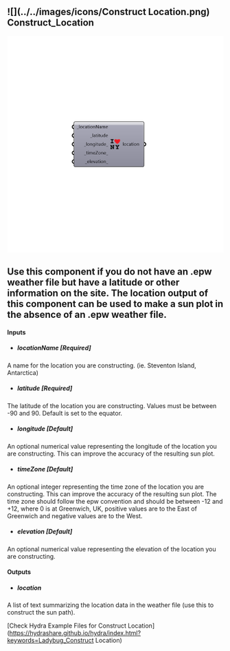 ## ![](../../images/icons/Construct Location.png) Construct_Location

![](../../images/components/Construct_Location.png)

Use this component if you do not have an .epw weather file but have a latitude or other information on the site.
 The location output of this component can be used to make a sun plot in the absence of an .epw weather file.
 -
 

#### Inputs
* ##### locationName [Required]
A name for the location you are constructing. (ie. Steventon Island, Antarctica)
* ##### latitude [Required]
The latitude of the location you are constructing. Values must be between -90 and 90. Default is set to the equator.
* ##### longitude [Default]
An optional numerical value representing the longitude of the location you are constructing. This can improve the accuracy of the resulting sun plot.
* ##### timeZone [Default]
An optional integer representing the time zone of the location you are constructing. This can improve the accuracy of the resulting sun plot.  The time zone should follow the epw convention and should be between -12 and +12, where 0 is at Greenwich, UK, positive values are to the East of Greenwich and negative values are to the West.
* ##### elevation [Default]
An optional numerical value representing the elevation of the location you are constructing.

#### Outputs
* ##### location
A list of text summarizing the location data in the weather file (use this to construct the sun path).


[Check Hydra Example Files for Construct Location](https://hydrashare.github.io/hydra/index.html?keywords=Ladybug_Construct Location)